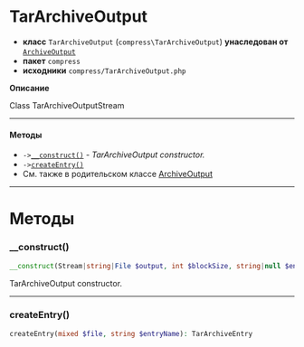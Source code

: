 # TarArchiveOutput

- **класс** `TarArchiveOutput` (`compress\TarArchiveOutput`) **унаследован от** [`ArchiveOutput`](https://github.com/jphp-compiler/jphp/blob/master/exts/jphp-compress-ext/api-docs/classes/compress/ArchiveOutput.ru.md)
- **пакет** `compress`
- **исходники** `compress/TarArchiveOutput.php`

**Описание**

Class TarArchiveOutputStream

---

#### Методы

- `->`[`__construct()`](#method-__construct) - _TarArchiveOutput constructor._
- `->`[`createEntry()`](#method-createentry)
- См. также в родительском классе [ArchiveOutput](https://github.com/jphp-compiler/jphp/blob/master/exts/jphp-compress-ext/api-docs/classes/compress/ArchiveOutput.ru.md)

---
# Методы

<a name="method-__construct"></a>

### __construct()
```php
__construct(Stream|string|File $output, int $blockSize, string|null $encoding): void
```
TarArchiveOutput constructor.

---

<a name="method-createentry"></a>

### createEntry()
```php
createEntry(mixed $file, string $entryName): TarArchiveEntry
```